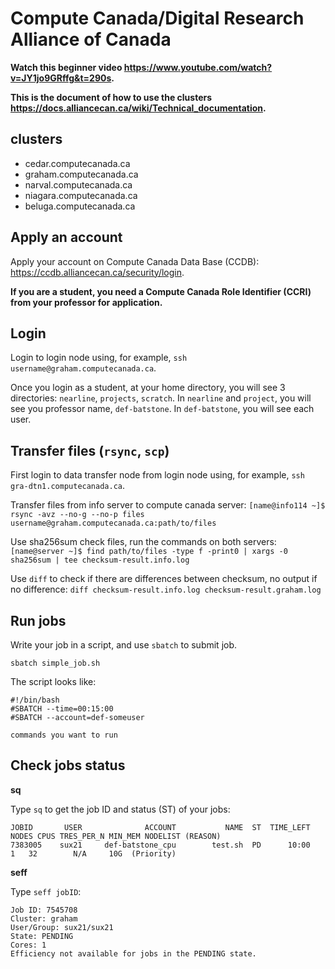 # Compute Canada/Digital Research Alliance of Canada
**Watch this beginner video https://www.youtube.com/watch?v=JY1jo9GRffg&t=290s.**

**This is the document of how to use the clusters https://docs.alliancecan.ca/wiki/Technical_documentation.**

## clusters
- cedar.computecanada.ca
- graham.computecanada.ca
- narval.computecanada.ca
- niagara.computecanada.ca
- beluga.computecanada.ca

## Apply an account
Apply your account on Compute Canada Data Base (CCDB): https://ccdb.alliancecan.ca/security/login. 

**If you are a student, you need a Compute Canada Role Identifier (CCRI) from your professor for application.**

## Login 
Login to login node using, for example, ``ssh username@graham.computecanada.ca``.

Once you login as a student, at your home directory, you will see 3 directories: ``nearline``, ``projects``, ``scratch``. In ``nearline`` and ``project``, you will see you professor name, ``def-batstone``. In ``def-batstone``, you will see each user. 

## Transfer files (``rsync``, ``scp``)
First login to data transfer node from login node using, for example, ``ssh gra-dtn1.computecanada.ca``. 

Transfer files from info server to compute canada server: ``[name@info114 ~]$ rsync -avz --no-g --no-p files username@graham.computecanada.ca:path/to/files``

Use sha256sum check files, run the commands on both servers: ``[name@server ~]$ find path/to/files -type f -print0 | xargs -0 sha256sum | tee checksum-result.info.log`` 

Use ``diff`` to check if there are differences between checksum, no output if no difference: ``diff checksum-result.info.log checksum-result.graham.log``

## Run jobs
Write your job in a script, and use ``sbatch`` to submit job.
```
sbatch simple_job.sh
```
The script looks like:
```
#!/bin/bash
#SBATCH --time=00:15:00
#SBATCH --account=def-someuser

commands you want to run
```

## Check jobs status
**sq**

Type ``sq`` to get the job ID and status (ST) of your jobs:
```
JOBID       USER              ACCOUNT           NAME  ST  TIME_LEFT NODES CPUS TRES_PER_N MIN_MEM NODELIST (REASON) 
7383005    sux21     def-batstone_cpu        test.sh  PD      10:00     1   32        N/A     10G  (Priority) 
```
**seff**

Type ``seff jobID``:
```
Job ID: 7545708
Cluster: graham
User/Group: sux21/sux21
State: PENDING
Cores: 1
Efficiency not available for jobs in the PENDING state.
```

